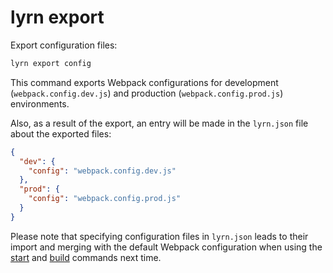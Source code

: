 # lyrn export

Export configuration files:

```bash
lyrn export config
```

This command exports Webpack configurations for development (`webpack.config.dev.js`) and production (`webpack.config.prod.js`) environments.

Also, as a result of the export, an entry will be made in the `lyrn.json` file about the exported files:

```json
{
  "dev": {
    "config": "webpack.config.dev.js"
  },
  "prod": {
    "config": "webpack.config.prod.js"
  }
}
```

<div class="warning">

Please note that specifying configuration files in `lyrn.json` leads to their import and merging with the default Webpack configuration when using the [start][start] and [build][build] commands next time.

</div>

[start]: ./start.html
[build]: ./build.html